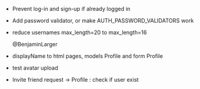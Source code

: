 - Prevent log-in and sign-up if already logged in
- Add password validator, or make AUTH_PASSWORD_VALIDATORS work
- reduce usernames max_length=20 to max_length=16

  @BenjaminLarger
- displayName to html pages, models Profile and form Profile
- test avatar upload
- Invite friend request -> Profile : check if user exist